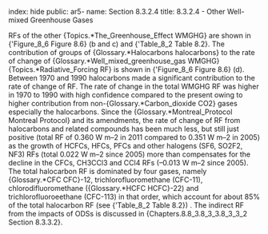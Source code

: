 index: hide
public: ar5-
name: Section 8.3.2.4
title: 8.3.2.4 - Other Well-mixed Greenhouse Gases

RFs of the other {Topics.*The_Greenhouse_Effect WMGHG} are shown in {'Figure_8_6 Figure 8.6} (b and c) and {'Table_8_2 Table 8.2}. The contribution of groups of {Glossary.*Halocarbons halocarbons} to the rate of change of {Glossary.*Well_mixed_greenhouse_gas WMGHG} {Topics.*Radiative_Forcing RF} is shown in {'Figure_8_6 Figure 8.6} (d). Between 1970 and 1990 halocarbons made a significant contribution to the rate of change of RF. The rate of change in the total WMGHG RF was higher in 1970 to 1990 with high confidence compared to the present owing to higher contribution from non-{Glossary.*Carbon_dioxide CO2} gases especially the halocarbons. Since the {Glossary.*Montreal_Protocol Montreal Protocol} and its amendments, the rate of change of RF from halocarbons and related compounds has been much less, but still just positive (total RF of 0.360 W m–2 in 2011 compared to 0.351 W m–2 in 2005) as the growth of HCFCs, HFCs, PFCs and other halogens (SF6, SO2F2, NF3) RFs (total 0.022 W m–2 since 2005) more than compensates for the decline in the CFCs, CH3CCl3 and CCl4 RFs (–0.013 W m–2 since 2005). The total halocarbon RF is dominated by four gases, namely {Glossary.*CFC CFC}-12, trichlorofluoromethane (CFC-11), chlorodifluoromethane ({Glossary.*HCFC HCFC}-22) and trichlorofluoroeethane (CFC-113) in that order, which account for about 85% of the total halocarbon RF (see {'Table_8_2 Table 8.2}) . The indirect RF from the impacts of ODSs is discussed in {Chapters.8.8_3.8_3_3.8_3_3_2 Section 8.3.3.2}.
